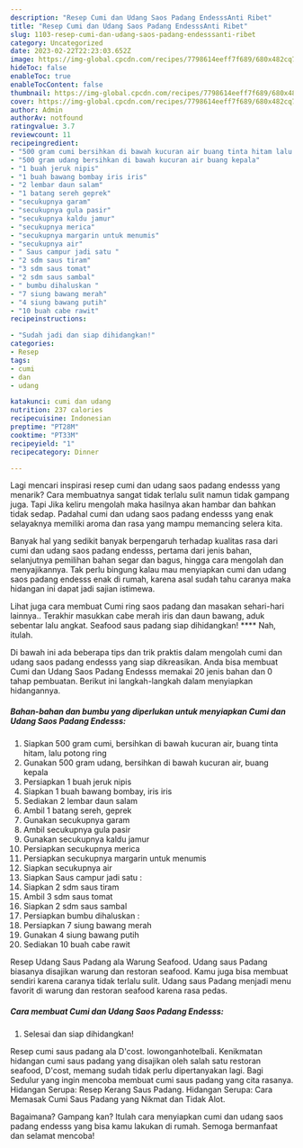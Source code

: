 ```yaml
---
description: "Resep Cumi dan Udang Saos Padang EndesssAnti Ribet"
title: "Resep Cumi dan Udang Saos Padang EndesssAnti Ribet"
slug: 1103-resep-cumi-dan-udang-saos-padang-endesssanti-ribet
category: Uncategorized
date: 2023-02-22T22:23:03.652Z
image: https://img-global.cpcdn.com/recipes/7798614eeff7f689/680x482cq70/cumi-dan-udang-saos-padang-endesss-foto-resep-utama.jpg
hideToc: false
enableToc: true
enableTocContent: false
thumbnail: https://img-global.cpcdn.com/recipes/7798614eeff7f689/680x482cq70/cumi-dan-udang-saos-padang-endesss-foto-resep-utama.jpg
cover: https://img-global.cpcdn.com/recipes/7798614eeff7f689/680x482cq70/cumi-dan-udang-saos-padang-endesss-foto-resep-utama.jpg
author: Admin
authorAv: notfound
ratingvalue: 3.7
reviewcount: 11
recipeingredient:
- "500 gram cumi bersihkan di bawah kucuran air buang tinta hitam lalu potong ring"
- "500 gram udang bersihkan di bawah kucuran air buang kepala"
- "1 buah jeruk nipis"
- "1 buah bawang bombay iris iris"
- "2 lembar daun salam"
- "1 batang sereh geprek"
- "secukupnya garam"
- "secukupnya gula pasir"
- "secukupnya kaldu jamur"
- "secukupnya merica"
- "secukupnya margarin untuk menumis"
- "secukupnya air"
- " Saus campur jadi satu "
- "2 sdm saus tiram"
- "3 sdm saus tomat"
- "2 sdm saus sambal"
- " bumbu dihaluskan "
- "7 siung bawang merah"
- "4 siung bawang putih"
- "10 buah cabe rawit"
recipeinstructions:

- "Sudah jadi dan siap dihidangkan!"
categories:
- Resep
tags:
- cumi
- dan
- udang

katakunci: cumi dan udang 
nutrition: 237 calories
recipecuisine: Indonesian
preptime: "PT28M"
cooktime: "PT33M"
recipeyield: "1"
recipecategory: Dinner

---
```



Lagi mencari inspirasi resep cumi dan udang saos padang endesss yang menarik? Cara membuatnya sangat tidak terlalu sulit namun tidak gampang juga. Tapi Jika keliru mengolah maka hasilnya akan hambar dan bahkan tidak sedap. Padahal cumi dan udang saos padang endesss yang enak selayaknya memiliki aroma dan rasa yang mampu memancing selera kita.


Banyak hal yang sedikit banyak berpengaruh terhadap kualitas rasa dari cumi dan udang saos padang endesss, pertama dari jenis bahan, selanjutnya pemilihan bahan segar dan bagus, hingga cara mengolah dan menyajikannya. Tak perlu bingung kalau mau menyiapkan cumi dan udang saos padang endesss enak di rumah, karena asal sudah tahu caranya maka hidangan ini dapat jadi sajian istimewa.

Lihat juga cara membuat Cumi ring saos padang dan masakan sehari-hari lainnya.. Terakhir masukkan cabe merah iris dan daun bawang, aduk sebentar lalu angkat. Seafood saus padang siap dihidangkan! **** Nah, itulah.


Di bawah ini ada beberapa tips dan trik praktis dalam mengolah cumi dan udang saos padang endesss yang siap dikreasikan. Anda bisa membuat Cumi dan Udang Saos Padang Endesss memakai 20 jenis bahan dan 0 tahap pembuatan. Berikut ini langkah-langkah dalam menyiapkan hidangannya.

<!--inarticleads1-->

##### Bahan-bahan dan bumbu yang diperlukan untuk menyiapkan Cumi dan Udang Saos Padang Endesss:

1. Siapkan 500 gram cumi, bersihkan di bawah kucuran air, buang tinta hitam, lalu potong ring
1. Gunakan 500 gram udang, bersihkan di bawah kucuran air, buang kepala
1. Persiapkan 1 buah jeruk nipis
1. Siapkan 1 buah bawang bombay, iris iris
1. Sediakan 2 lembar daun salam
1. Ambil 1 batang sereh, geprek
1. Gunakan secukupnya garam
1. Ambil secukupnya gula pasir
1. Gunakan secukupnya kaldu jamur
1. Persiapkan secukupnya merica
1. Persiapkan secukupnya margarin untuk menumis
1. Siapkan secukupnya air
1. Siapkan  Saus campur jadi satu :
1. Siapkan 2 sdm saus tiram
1. Ambil 3 sdm saus tomat
1. Siapkan 2 sdm saus sambal
1. Persiapkan  bumbu dihaluskan :
1. Persiapkan 7 siung bawang merah
1. Gunakan 4 siung bawang putih
1. Sediakan 10 buah cabe rawit


Resep Udang Saus Padang ala Warung Seafood. Udang saus Padang biasanya disajikan warung dan restoran seafood. Kamu juga bisa membuat sendiri karena caranya tidak terlalu sulit. Udang saus Padang menjadi menu favorit di warung dan restoran seafood karena rasa pedas. 

<!--inarticleads2-->

##### Cara membuat Cumi dan Udang Saos Padang Endesss:


1. Selesai dan siap dihidangkan!

Resep cumi saus padang ala D&#39;cost. lowonganhotelbali. Kenikmatan hidangan cumi saus padang yang disajikan oleh salah satu restoran seafood, D&#39;cost, memang sudah tidak perlu dipertanyakan lagi. Bagi Sedulur yang ingin mencoba membuat cumi saus padang yang cita rasanya. Hidangan Serupa: Resep Kerang Saus Padang. Hidangan Serupa: Cara Memasak Cumi Saus Padang yang Nikmat dan Tidak Alot. 

Bagaimana? Gampang kan? Itulah cara menyiapkan cumi dan udang saos padang endesss yang bisa kamu lakukan di rumah. Semoga bermanfaat dan selamat mencoba!
